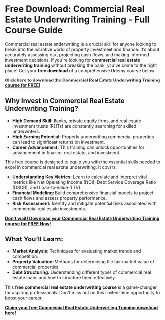 # Free Download: Commercial Real Estate Underwriting Training - Full Course Guide

Commercial real estate underwriting is a crucial skill for anyone looking to break into the lucrative world of property investment and finance. It’s about accurately assessing risk, projecting cash flows, and making informed investment decisions. If you're looking for **commercial real estate underwriting training** without breaking the bank, you've come to the right place! Get your **free download** of a comprehensive Udemy course below.

[**Click here to download the Commercial Real Estate Underwriting Training course for FREE!**](https://udemywork.com/commercial-real-estate-underwriting-training)

## Why Invest in Commercial Real Estate Underwriting Training?

*   **High Demand Skill:** Banks, private equity firms, and real estate investment trusts (REITs) are constantly searching for skilled underwriters.
*   **High Earning Potential:** Properly underwriting commercial properties can lead to significant returns on investment.
*   **Career Advancement:** This training can unlock opportunities for advancement in finance, real estate, and investment.

This free course is designed to equip you with the essential skills needed to excel in commercial real estate underwriting. It covers:

*   **Understanding Key Metrics:** Learn to calculate and interpret vital metrics like Net Operating Income (NOI), Debt Service Coverage Ratio (DSCR), and Loan-to-Value (LTV).
*   **Financial Modeling:** Build comprehensive financial models to project cash flows and assess property performance.
*   **Risk Assessment:** Identify and mitigate potential risks associated with commercial real estate investments.

[**Don't wait! Download your Commercial Real Estate Underwriting Training course for FREE Now!**](https://udemywork.com/commercial-real-estate-underwriting-training)

## What You’ll Learn:

*   **Market Analysis:** Techniques for evaluating market trends and competition.
*   **Property Valuation:** Methods for determining the fair market value of commercial properties.
*   **Debt Structuring:** Understanding different types of commercial real estate loans and how to structure them effectively.

This **free commercial real estate underwriting course** is a game-changer for aspiring professionals. Don't miss out on this limited-time opportunity to boost your career.

**[Claim your free Commercial Real Estate Underwriting Training download here!](https://udemywork.com/commercial-real-estate-underwriting-training)**
